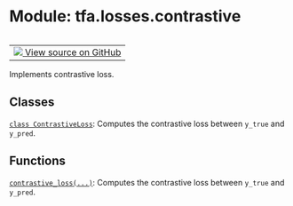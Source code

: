 <div itemscope itemtype="http://developers.google.com/ReferenceObject">
<meta itemprop="name" content="tfa.losses.contrastive" />
<meta itemprop="path" content="Stable" />
</div>

# Module: tfa.losses.contrastive


<table class="tfo-notebook-buttons tfo-api" align="left">

<td>
  <a target="_blank" href="https://github.com/tensorflow/addons/tree/r0.7/tensorflow_addons/losses/contrastive.py">
    <img src="https://www.tensorflow.org/images/GitHub-Mark-32px.png" />
    View source on GitHub
  </a>
</td></table>



Implements contrastive loss.



## Classes

[`class ContrastiveLoss`](../../tfa/losses/ContrastiveLoss.md): Computes the contrastive loss between `y_true` and `y_pred`.

## Functions

[`contrastive_loss(...)`](../../tfa/losses/contrastive_loss.md): Computes the contrastive loss between `y_true` and `y_pred`.



